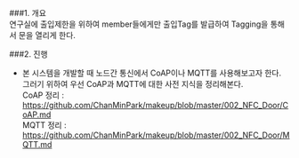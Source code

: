 ###1. 개요  
연구실에 출입제한을 위하여 member들에게만 출입Tag를 발급하여 Tagging을 통해서 문을 열리게 한다.  

###2. 진행  
- 본 시스템을 개발할 때 노드간 통신에서 CoAP이나 MQTT를 사용해보고자 한다.  
그러기 위하여 우선 CoAP과 MQTT에 대한 사전 지식을 정리해본다.  
CoAP 정리 : https://github.com/ChanMinPark/makeup/blob/master/002_NFC_Door/CoAP.md  
MQTT 정리 : https://github.com/ChanMinPark/makeup/blob/master/002_NFC_Door/MQTT.md  
